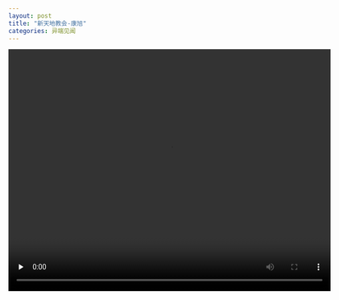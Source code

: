 ```yaml
---
layout: post
title: "新天地教会-康旭"
categories: 异端见闻
---
```


<video controls="" preload="none" width="640" height="480">
<source id="mp4" src="/assets/kx.mp4" type="video/mp4">
</video>

